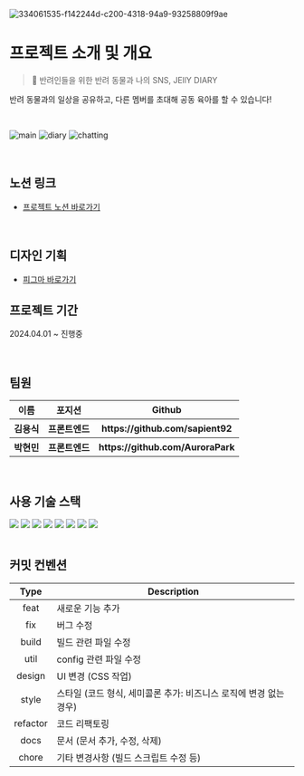 ![334061535-f142244d-c200-4318-94a9-93258809f9ae](https://github.com/JellyDiary/JellyDiary_BE/assets/94800969/779f6699-bb18-4e62-8e73-ec8b8f9b8dab)

<div>
  <h1>프로젝트 소개 및 개요</h1>
  
> :two_women_holding_hands: 반려인들을 위한 반려 동물과 나의 SNS, JEllY DIARY

  반려 동물과의 일상을 공유하고, 다른 멤버를 초대해 공동 육아를 할 수 있습니다!

  <br>

![main](https://github.com/JellyDiary/JellyDiary_FE/assets/151002897/b061bf17-0e1a-4441-98ac-25f8190694f7)
![diary](https://github.com/JellyDiary/JellyDiary_FE/assets/151002897/854ce910-75e6-4e98-aac1-c6ce4065db4b)
![chatting](https://github.com/JellyDiary/JellyDiary_FE/assets/151002897/51c1d23e-fd25-414b-8772-fdda3a2ae1e3)

</div><br>

<h2>노션 링크</h2>

- [프로젝트 노션 바로가기](https://sinyoung-siny.notion.site/f8dc9aa278f74c989193af6fcb755a8e?pvs=4)

<br>

<h2>디자인 기획</h2>

- [피그마 바로가기](https://www.figma.com/design/AqnBhfIMPg8Nm3iLiSKzom/JellyDiary?node-id=0-1&t=OtDgu7gJ80RQttD8-0)

<h2>프로젝트 기간</h2>
  <p>2024.04.01 ~ 진행중</p>


<br>
<h2>팀원</h2>

<table>
  <tr>
    <th>이름</th>
    <th>포지션</th>
    <th>Github</th>
  </tr>

  <tr>
    <th>김용식</th>
    <th>프론트엔드</th>
    <th>https://github.com/sapient92</th>
  </tr>

  <tr>
    <th>박현민</th>
    <th>프론트엔드</th>
    <th>https://github.com/AuroraPark</th>
  </tr>
</table>

<br>
<h2>사용 기술 스택</h2>
<div>
  <img src="https://img.shields.io/badge/React-20232A?style=for-the-badge&logo=react&logoColor=61DAFB" />
  <img src="https://img.shields.io/badge/TypeScript-007ACC?style=for-the-badge&logo=typescript&logoColor=white" />
  <img src="https://img.shields.io/badge/zustand-%2320232a.svg?style=for-the-badge&color=brightgreen" />
  <img src="https://img.shields.io/badge/styled--components-DB7093?style=for-the-badge&logo=styled-components&logoColor=white" />
  <img src="https://img.shields.io/badge/TanStack--Query-white?style=for-the-badge&color=purple" />
  <img src="https://img.shields.io/badge/React_Router-CA4245?style=for-the-badge&logo=react-router&logoColor=white" />
  <img src="https://img.shields.io/badge/webSocket-90E59A?style=for-the-badge&logo=webSocket&logoColor=white">
  <img src="https://img.shields.io/badge/STOMP-EB508D?style=for-the-badge&logo=STOMP&logoColor=white">
</div>

<br>

<h2>커밋 컨벤션</h2>

|   Type   | Description                   |
| :------: | ----------------------------- |
|   feat   | 새로운 기능 추가               |
|   fix    | 버그 수정                      |
|   build    | 빌드 관련 파일 수정           |
|   util    | config 관련 파일 수정         |
|  design  | UI 변경 (CSS 작업)             |
|  style   | 스타일 (코드 형식, 세미콜론 추가: 비즈니스 로직에 변경 없는 경우)              |
| refactor | 코드 리팩토링          |
|   docs   | 문서 (문서 추가, 수정, 삭제)          |
|  chore   | 기타 변경사항 (빌드 스크립트 수정 등)         |

